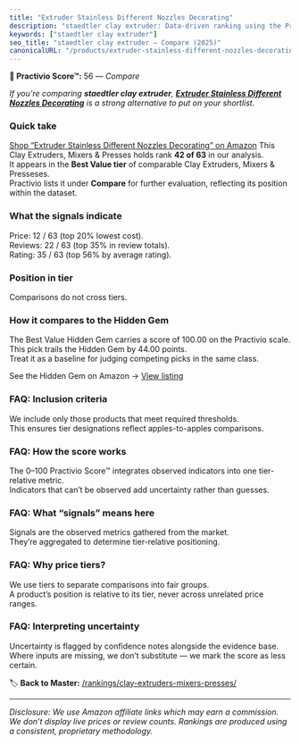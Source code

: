 ```yaml
---
title: "Extruder Stainless Different Nozzles Decorating"
description: "staedtler clay extruder: Data-driven ranking using the Practivio Score™. Positioned by quality, value, demand, findability, momentum."
keywords: ["staedtler clay extruder"]
seo_title: "staedtler clay extruder — Compare (2025)"
canonicalURL: "/products/extruder-stainless-different-nozzles-decorating-B0B4VPYHVV/"
---
```


**🛒 Practivio Score™:** 56 — _Compare_


*If you're comparing **staedtler clay extruder**, **[Extruder Stainless Different Nozzles Decorating](https://www.amazon.com/dp/B0B4VPYHVV?tag=practivio-20)** is a strong alternative to put on your shortlist.*
### Quick take
[Shop “Extruder Stainless Different Nozzles Decorating” on Amazon](https://www.amazon.com/dp/B0B4VPYHVV?tag=practivio-20)
This Clay Extruders, Mixers & Presses holds rank **42 of 63** in our analysis.  
It appears in the **Best Value tier** of comparable Clay Extruders, Mixers & Presseses.  
Practivio lists it under **Compare** for further evaluation, reflecting its position within the dataset.

### What the signals indicate
Price: 12 / 63 (top 20% lowest cost).  
Reviews: 22 / 63 (top 35% in review totals).  
Rating: 35 / 63 (top 56% by average rating).  

### Position in tier
Comparisons do not cross tiers.

### How it compares to the Hidden Gem
The Best Value Hidden Gem carries a score of 100.00 on the Practivio scale.  
This pick trails the Hidden Gem by 44.00 points.  
Treat it as a baseline for judging competing picks in the same class.  

See the Hidden Gem on Amazon → [View listing](https://www.amazon.com/dp/B072MJQYWS?tag=practivio-20)

### FAQ: Inclusion criteria
We include only those products that meet required thresholds.  
This ensures tier designations reflect apples-to-apples comparisons.

### FAQ: How the score works
The 0–100 Practivio Score™ integrates observed indicators into one tier-relative metric.  
Indicators that can’t be observed add uncertainty rather than guesses.

### FAQ: What “signals” means here
Signals are the observed metrics gathered from the market.  
They’re aggregated to determine tier-relative positioning.

### FAQ: Why price tiers?
We use tiers to separate comparisons into fair groups.  
A product’s position is relative to its tier, never across unrelated price ranges.

### FAQ: Interpreting uncertainty
Uncertainty is flagged by confidence notes alongside the evidence base.  
Where inputs are missing, we don’t substitute — we mark the score as less certain.

<!-- Missing template for Compare/CompareWithinPriceClass -->


🏷️ **Back to Master:** [/rankings/clay-extruders-mixers-presses/](/rankings/clay-extruders-mixers-presses/)

---
_Disclosure: We use Amazon affiliate links which may earn a commission. We don’t display live prices or review counts. Rankings are produced using a consistent, proprietary methodology._
